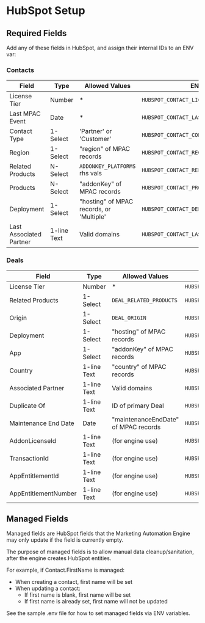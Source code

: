 # HubSpot Setup

## Required Fields

Add any of these fields in HubSpot, and assign their internal IDs to an ENV var:

### Contacts

| Field                   | Type        | Allowed Values                           | ENV var                                   | Required |
| ----------------------- | ----------- | ---------------------------------------- | ----------------------------------------- | -------- |
| License Tier            | Number      | *                                        | `HUBSPOT_CONTACT_LICENSE_TIER_ATTR`       | ❌        |
| Last MPAC Event         | Date        | *                                        | `HUBSPOT_CONTACT_LAST_MPAC_EVENT_ATTR`    | ❌        |
| Contact Type            | 1-Select    | 'Partner' or 'Customer'                  | `HUBSPOT_CONTACT_CONTACT_TYPE_ATTR`       | ❌        |
| Region                  | 1-Select    | "region" of MPAC records                 | `HUBSPOT_CONTACT_REGION_ATTR`             | ❌        |
| Related Products        | N-Select    | `ADDONKEY_PLATFORMS` rhs vals            | `HUBSPOT_CONTACT_RELATED_PRODUCTS_ATTR`   | ❌        |
| Products                | N-Select    | "addonKey" of MPAC records               | `HUBSPOT_CONTACT_PRODUCTS_ATTR`           | ❌        |
| Deployment              | 1-Select    | "hosting" of MPAC records, or 'Multiple' | `HUBSPOT_CONTACT_DEPLOYMENT_ATTR`         | ❌        |
| Last Associated Partner | 1-line Text | Valid domains                            | `HUBSPOT_CONTACT_LAST_ASSOCIATED_PARTNER` | ❌        |


### Deals

| Field                | Type        | Allowed Values                       | ENV var                                  | Required |
|----------------------|-------------|--------------------------------------| ---------------------------------------- |----------|
| License Tier         | Number      | *                                    | `HUBSPOT_DEAL_LICENSE_TIER_ATTR`         | ❌       |
| Related Products     | 1-Select    | `DEAL_RELATED_PRODUCTS`              | `HUBSPOT_DEAL_RELATED_PRODUCTS_ATTR`     | ❌       |
| Origin               | 1-Select    | `DEAL_ORIGIN`                        | `HUBSPOT_DEAL_ORIGIN_ATTR`               | ❌       |
| Deployment           | 1-Select    | "hosting" of MPAC records            | `HUBSPOT_DEAL_DEPLOYMENT_ATTR`           | ❌       |
| App                  | 1-Select    | "addonKey" of MPAC records           | `HUBSPOT_DEAL_APP_ATTR`                  | ❌       |
| Country              | 1-line Text | "country" of MPAC records            | `HUBSPOT_DEAL_COUNTRY_ATTR`              | ❌       |
| Associated Partner   | 1-line Text | Valid domains                        | `HUBSPOT_DEAL_ASSOCIATED_PARTNER`        | ❌       |
| Duplicate Of         | 1-line Text | ID of primary Deal                   | `HUBSPOT_DEAL_DUPLICATEOF_ATTR`          | ❌       |
| Maintenance End Date | Date        | "maintenanceEndDate" of MPAC records | `HUBSPOT_DEAL_MAINTENANCE_END_DATE_ATTR` | ❌       |
| AddonLicenseId       | 1-line Text | (for engine use)                     | `HUBSPOT_DEAL_ADDONLICENESID_ATTR`       | ✔️        |
| TransactionId        | 1-line Text | (for engine use)                     | `HUBSPOT_DEAL_TRANSACTIONID_ATTR`        | ✔️        |
| AppEntitlementId     | 1-line Text | (for engine use)                     | `HUBSPOT_DEAL_APPENTITLEMENTID_ATTR`     | ✔️        |
| AppEntitlementNumber | 1-line Text | (for engine use)                     | `HUBSPOT_DEAL_APPENTITLEMENTNUMBER_ATTR` | ✔️        |

## Managed Fields

Managed fields are HubSpot fields that the Marketing Automation Engine may only update if the field is currently empty.

The purpose of managed fields is to allow manual data cleanup/sanitation, after the engine creates HubSpot entities.

For example, if Contact.FirstName is managed:

* When creating a contact, first name will be set
* When updating a contact:
  * If first name is blank, first name will be set
  * If first name is already set, first name will not be updated

See the sample .env file for how to set managed fields via ENV variables.
